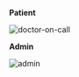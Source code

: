 **Patient**


![doctor-on-call](https://github.com/ashutosh-mohanty05/on-demand-doctor/assets/94921263/a226d578-552e-4634-80e2-7226c9a40b87)


**Admin**


![admin](https://github.com/ashutosh-mohanty05/on-demand-doctor/assets/94921263/7d29827b-8fd1-4e4a-afd8-c6b83d216dbe)
